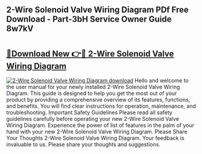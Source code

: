 ## 2-Wire Solenoid Valve Wiring Diagram PDf Free Download - Part-3bH Service Owner Guide 8w7kV

# <h2><a href="http://dfqhd8z.blite.top/?on=2-Wire+Solenoid+Valve+Wiring+Diagram">🔗Download New 👉🔴 2-Wire Solenoid Valve Wiring Diagram</a></h2>

[![2-Wire Solenoid Valve Wiring Diagram download](https://i.imgur.com/lujVjoI.png)](http://dfqhd8z.blite.top/?on=2-Wire+Solenoid+Valve+Wiring+Diagram)
Hello and welcome to the user manual for your newly installed 2-Wire Solenoid Valve Wiring Diagram. This guide is designed to help you get the most out of your product by providing a comprehensive overview of its features, functions, and benefits. You will find clear instructions for operation, maintenance, and troubleshooting. Important Safety Guidelines Please read all safety guidelines carefully before operating your new 2-Wire Solenoid Valve Wiring Diagram. Experience the power of list of features in the palm of your hand with your new 2-Wire Solenoid Valve Wiring Diagram. Please Share Your Thoughts 2-Wire Solenoid Valve Wiring Diagram. Your feedback is invaluable to us. Please share your thoughts and suggestions.

